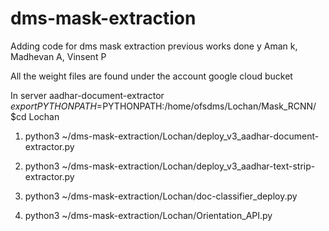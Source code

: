 # dms-mask-extraction

Adding code for dms mask extraction previous works done y Aman k, Madhevan A, Vinsent P

All the weight files are found under the  account google cloud bucket

In server aadhar-document-extractor
$export PYTHONPATH=$PYTHONPATH:/home/ofsdms/Lochan/Mask_RCNN/
$cd Lochan

1. python3 ~/dms-mask-extraction/Lochan/deploy_v3_aadhar-document-extractor.py

2. python3 ~/dms-mask-extraction/Lochan/deploy_v3_aadhar-text-strip-extractor.py 

3. python3 ~/dms-mask-extraction/Lochan/doc-classifier_deploy.py

4. python3 ~/dms-mask-extraction/Lochan/Orientation_API.py




